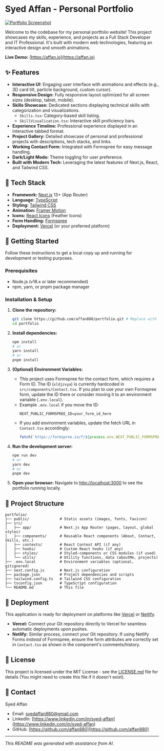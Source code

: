 # Syed Affan - Personal Portfolio

[![Portfolio Screenshot](https://ik.imagekit.io/affan/portfolio-screenshot.png)](https://affan.io) <!-- Optional: Replace with an actual screenshot URL -->

Welcome to the codebase for my personal portfolio website! This project showcases my skills, experience, and projects as a Full Stack Developer and IT Professional. It's built with modern web technologies, featuring an interactive design and smooth animations.

**Live Demo:** [https://affan.io](https://affan.io) <!-- Replace with your actual live URL if different -->

## ✨ Features

*   **Interactive UI:** Engaging user interface with animations and effects (e.g., 3D card tilt, particle background, custom cursor).
*   **Responsive Design:** Fully responsive layout optimized for all screen sizes (desktop, tablet, mobile).
*   **Skills Showcase:** Dedicated sections displaying technical skills with categorization and visualizations.
    *   `Skills.tsx`: Category-based skill listing.
    *   `SkillVisualization.tsx`: Interactive skill proficiency bars.
*   **Experience Timeline:** Professional experience displayed in an interactive tabbed format.
*   **Project Gallery:** Detailed showcase of personal and professional projects with descriptions, tech stacks, and links.
*   **Working Contact Form:** Integrated with Formspree for easy message handling.
*   **Dark/Light Mode:** Theme toggling for user preference.
*   **Built with Modern Tech:** Leveraging the latest features of Next.js, React, and Tailwind CSS.

## 🚀 Tech Stack

*   **Framework:** [Next.js](https://nextjs.org/) 13+ (App Router)
*   **Language:** [TypeScript](https://www.typescriptlang.org/)
*   **Styling:** [Tailwind CSS](https://tailwindcss.com/)
*   **Animation:** [Framer Motion](https://www.framer.com/motion/)
*   **Icons:** [React Icons](https://react-icons.github.io/react-icons/) (Feather Icons)
*   **Form Handling:** [Formspree](https://formspree.io/)
*   **Deployment:** [Vercel](https://vercel.com/) (or your preferred platform)

## 🔧 Getting Started

Follow these instructions to get a local copy up and running for development or testing purposes.

### Prerequisites

*   Node.js (v18.x or later recommended)
*   npm, yarn, or pnpm package manager

### Installation & Setup

1.  **Clone the repository:**
    ```bash
    git clone https://github.com/affan880/portfolio.git # Replace with your repo URL
    cd portfolio
    ```

2.  **Install dependencies:**
    ```bash
    npm install
    # or
    yarn install
    # or
    pnpm install
    ```

3.  **(Optional) Environment Variables:**
    *   This project uses Formspree for the contact form, which requires a Form ID. The ID (`xldjzvya`) is currently hardcoded in `src/components/Contact.tsx`. If you plan to use your own Formspree form, update the ID there or consider moving it to an environment variable (`.env.local`).
    *   Example `.env.local` if you move the ID:
        ```
        NEXT_PUBLIC_FORMSPREE_ID=your_form_id_here
        ```
    *   If you add environment variables, update the fetch URL in `Contact.tsx` accordingly:
        ```javascript
        fetch(`https://formspree.io/f/${process.env.NEXT_PUBLIC_FORMSPREE_ID}`, { ... })
        ```

4.  **Run the development server:**
    ```bash
    npm run dev
    # or
    yarn dev
    # or
    pnpm dev
    ```

5.  **Open your browser:**
    Navigate to [http://localhost:3000](http://localhost:3000) to see the portfolio running locally.

## 📁 Project Structure

```
portfolio/
├── public/              # Static assets (images, fonts, favicon)
├── src/
│   ├── app/             # Next.js App Router (pages, layout, global styles)
│   ├── components/      # Reusable React components (About, Contact, Skills, etc.)
│   ├── contexts/        # React Context API (if any)
│   ├── hooks/           # Custom React hooks (if any)
│   ├── styles/          # Styled-components or CSS modules (if used)
│   └── utils/           # Utility functions, data (aboutMe, projects)
├── .env.local           # Environment variables (optional, gitignored)
├── next.config.js       # Next.js configuration
├── package.json         # Project dependencies and scripts
├── tailwind.config.ts   # Tailwind CSS configuration
├── tsconfig.json        # TypeScript configuration
└── README.md            # This file
```

## 🚢 Deployment

This application is ready for deployment on platforms like [Vercel](https://vercel.com/) or [Netlify](https://www.netlify.com/).

*   **Vercel:** Connect your Git repository directly to Vercel for seamless automatic deployments upon pushes.
*   **Netlify:** Similar process, connect your Git repository. If using Netlify Forms *instead* of Formspree, ensure the form attributes are correctly set in `Contact.tsx` as shown in the component's comments/history.

## 📄 License

This project is licensed under the MIT License - see the [LICENSE.md](LICENSE.md) file for details (You might need to create this file if it doesn't exist).

## 📧 Contact

Syed Affan
*   Email: [syedaffan880@gmail.com](mailto:syedaffan880@gmail.com)
*   LinkedIn: [https://www.linkedin.com/in/syed-affan](https://www.linkedin.com/in/syed-affan)
*   GitHub: [https://github.com/affan880](https://github.com/affan880)

---

_This README was generated with assistance from AI._
